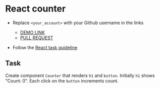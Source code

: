 # React counter
- Replace `<your_account>` with your Github username in the links

    - [DEMO LINK](https://andreas-just.github.io/react_counter/)
    - [PULL REQUEST](https://github.com/mate-academy/react_counter/pull/77)

- Follow the [React task guideline](https://github.com/mate-academy/react_task-guideline#react-tasks-guideline)

## Task
Create component `Counter` that renders `h1` and `button`. Initially `h1` shows
"Count: 0". Each click on the `button` increments count.
